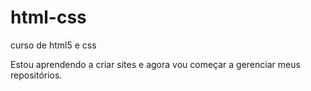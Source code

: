 # html-css
 curso de html5 e css

Estou aprendendo a criar sites e agora vou começar a gerenciar meus repositórios.
